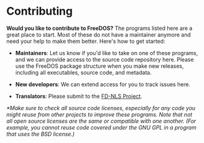 # Contributing

**Would you like to contribute to FreeDOS?** The programs listed here are a great place to start. Most of these do not have a maintainer anymore and need your help to make them better. Here's how to get started:

* __Maintainers__: Let us know if you'd like to take on one of these programs, and we can provide access to the source code repository here. Please use the FreeDOS package structure when you make new releases, including all executables, source code, and metadata.

* __New developers__: We can extend access for you to track issues here.

* __Translators__: Please submit to the [FD-NLS Project](https://github.com/shidel/fd-nls).

_*Make sure to check all source code licenses, especially for any code you might reuse from other projects to improve these programs. Note that not all open source licenses are the same or compatible with one another. (For example, you cannot reuse code covered under the GNU GPL in a program that uses the BSD license.)_
